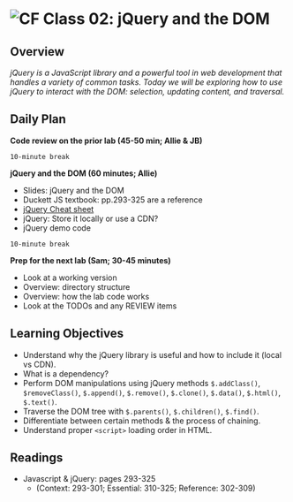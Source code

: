 ![CF](https://i.imgur.com/7v5ASc8.png)  Class 02: jQuery and the DOM
=======
## Overview

*jQuery is a JavaScript library and a powerful tool in web development that handles a variety of common tasks. Today we will be exploring how to use jQuery to interact with the DOM: selection, updating content, and traversal.*

## Daily Plan

**Code review on the prior lab (45-50 min; Allie & JB)**

`10-minute break`

**jQuery and the DOM (60 minutes; Allie)**

- Slides: jQuery and the DOM
- Duckett JS textbook: pp.293-325 are a reference
- [jQuery Cheat sheet](http://oscarotero.com/jquery)
- jQuery: Store it locally or use a CDN?
- jQuery demo code

`10-minute break`

**Prep for the next lab (Sam; 30-45 minutes)**
  - Look at a working version
  - Overview: directory structure
  - Overview: how the lab code works
  - Look at the TODOs and any REVIEW items

## Learning Objectives

* Understand why the jQuery library is useful and how to include it (local vs CDN).
* What is a dependency?
* Perform DOM manipulations using jQuery methods `$.addClass()`, `$removeClass()`, `$.append()`, `$.remove()`, `$.clone()`, `$.data()`, `$.html()`, `$.text()`.
* Traverse the DOM tree with `$.parents()`, `$.children()`, `$.find()`.
* Differentiate between certain methods & the process of chaining.
* Understand proper `<script>` loading order in HTML.

## Readings

* Javascript & jQuery: pages 293-325
  * (Context: 293-301; Essential: 310-325; Reference: 302-309)
